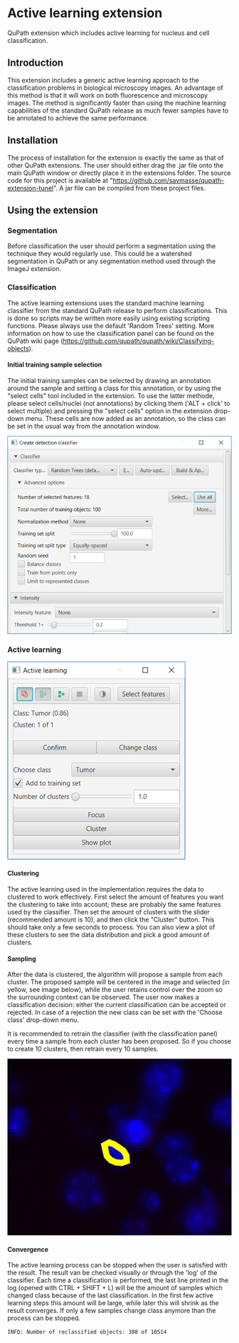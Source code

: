 # Active learning extension
QuPath extension which includes active learning for nucleus and cell classification.

## Introduction
This extension includes a generic active learning approach to the classification problems in biological microscopy images. An advantage of this method is that it will work on both fluorescence and microscopy images. The method is significantly faster than using the machine learning capabilities of the standard QuPath release as much fewer samples have to be annotated to achieve the same performance.

## Installation
The process of installation for the extension is exactly the same as that of other QuPath extensions. The user should either drag the .jar file onto the main QuPath window or directly place it in the extensions folder. The source code for this project is available at "https://github.com/savmasse/qupath-extension-tunel". A jar file can be compiled from these project files.  

## Using the extension

### Segmentation
Before classification the user should perform a segmentation using the technique they would regularly use. This could be a watershed segmentation in QuPath or any segmentation method used through the ImageJ extension.

### Classification
The active learning extensions uses the standard machine learning classifier from the standard QuPath release to perform classifications. This is done so scripts may be written more easily using existing scripting functions. Please always use the default 'Random Trees' setting. More information on how to use the classification panel can be found on the QuPath wiki page (https://github.com/qupath/qupath/wiki/Classifying-objects).

#### Initial training sample selection
The initial training samples can be selected by drawing an annotation around the sample and setting a class for this annotation, or by using the "select cells" tool included in the extension. To use the latter methode, please select cells/nuclei (not annotations) by clicking them ('ALT + click' to select multiple) and pressing the "select cells" option in the extension drop-down menu. These cells are now added as an annotation, so the class can be set in the usual way from the annotation window.

![Image](images/Classsifier.PNG?raw=true "Title")

### Active learning

![Image](images/Panel.PNG?raw=true "Title")

#### Clustering
The active learning used in the implementation requires the data to clustered to work effectively. First select the amount of features you want the clustering to take into account; these are probably the same features used by the classifier. Then set the amount of clusters with the slider (recommended amount is 10), and then click the "Cluster" button. This should take only a few seconds to process. You can also view a plot of these clusters to see the data distribution and pick a good amount of clusters.

#### Sampling
After the data is clustered, the algorithm will propose a sample from each cluster. The proposed sample will be centered in the image and selected (in yellow, see image below), while the user retains control over the zoom so the surrounding context can be observed. The user now makes a classification decision: either the current classification can be accepted or rejected. In case of a rejection the new class can be set with the 'Choose class' drop-down menu.

It is recommended to retrain the classifier (with the classification panel) every time a sample from each cluster has been proposed. So if you choose to create 10 clusters, then retrain every 10 samples.

![Image](images/Sampling.PNG?raw=true "Title")

#### Convergence
The active learning process can be stopped when the user is satisfied with the result. The result van be checked visually or through the 'log' of the classifier. Each time a classification is performed, the last line printed in the log (opened with CTRL + SHIFT + L) will be the amount of samples which changed class because of the last classification. In the first few active learning steps this amount will be large, while later this will shrink as the result converges. If only a few samples change class anymore than the process can be stopped.

```
INFO: Number of reclassified objects: 308 of 10514
```

